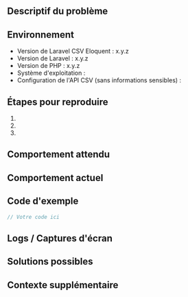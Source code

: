 <!-- 
MERCI DE DÉTAILLER VOTRE PROBLÈME DE MANIÈRE COMPLÈTE 
-->

## Descriptif du problème

<!--
Décrivez clairement et précisément le problème que vous rencontrez.
-->

## Environnement

- Version de Laravel CSV Eloquent : x.y.z
- Version de Laravel : x.y.z
- Version de PHP : x.y.z
- Système d'exploitation :
- Configuration de l'API CSV (sans informations sensibles) :

## Étapes pour reproduire

<!--
Fournissez des étapes claires pour reproduire le problème.
-->

1.
2.
3.

## Comportement attendu

<!--
Décrivez ce qui devrait se produire normalement.
-->

## Comportement actuel

<!--
Décrivez ce qui se produit à la place.
-->

## Code d'exemple

<!--
Si possible, fournissez un exemple minimal de code qui reproduit le problème.
-->

```php
// Votre code ici
```

## Logs / Captures d'écran

<!--
Si applicable, ajoutez des logs d'erreur ou des captures d'écran pour aider à expliquer votre problème.
-->

## Solutions possibles

<!--
Avez-vous des idées sur la façon dont ce problème pourrait être résolu ?
-->

## Contexte supplémentaire

<!--
Ajoutez tout autre contexte pertinent ici.
-->
